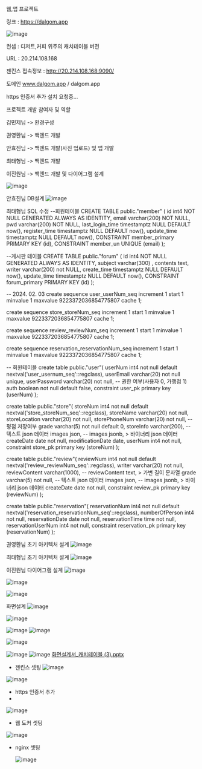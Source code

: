 웹,앱 프로젝트

링크 : https://dalgom.app

![image](https://github.com/okwow123/itca/assets/11327395/9e951cab-ab76-496f-a7c0-e6f260500cf5)


컨셉 : 디저트,커피 위주의 캐치테이블 버전

URL : 20.214.108.168

젠킨스 접속정보 : http://20.214.108.168:9090/

도메인 www.dalgom.app / dalgom.app

https 인증서 추가 설치 요청중...


프로젝트 개발 참여자 및 역할

김민제님 -> 환경구성

권영환님 -> 백엔드 개발

안효진님 -> 백엔드 개발(사진 업로드) 및 앱 개발

최태형님 -> 백엔드 개발

이진원님 -> 백엔드 개발 및 다이어그램 설계


![image](https://github.com/okwow123/itca/assets/11327395/9d4f5286-c5df-4340-9203-7dfb4fa5929a)

안효진님 DB설계
![image](https://github.com/okwow123/itca/assets/11327395/e94714b6-1290-46da-892a-aac991425b93)

최태형님 SQL 수정 
--회원테이블
CREATE TABLE public."member" (
	id int4 NOT NULL GENERATED ALWAYS AS IDENTITY,
	email varchar(200) NOT NULL,
	pwd varchar(200) NOT NULL,
	last_login_time timestamptz NULL DEFAULT now(),
	register_time timestamptz NULL DEFAULT now(),
	update_time timestamptz NULL DEFAULT now(),
	CONSTRAINT member_primary PRIMARY KEY (id),
	CONSTRAINT member_un UNIQUE (email)
);


--게시판 테이블
CREATE TABLE public."forum" (
	id int4 NOT NULL GENERATED ALWAYS AS IDENTITY,
	subject varchar(300) ,
	contents text,
	writer  varchar(200) not NULL,
	create_time timestamptz NULL DEFAULT now(),
	update_time timestamptz NULL DEFAULT now(),
	CONSTRAINT forum_primary PRIMARY KEY (id)
);






-- 2024. 02. 03 
create sequence user_userNum_seq
	increment 1
	start 1
	minvalue 1
	maxvalue 9223372036854775807
	cache 1;

create sequence store_storeNum_seq
	increment 1
	start 1
	minvalue 1
	maxvalue 9223372036854775807
	cache 1;

create sequence review_reviewNum_seq
	increment 1
	start 1
	minvalue 1
	maxvalue 9223372036854775807
	cache 1;

create sequence reservation_reservationNum_seq
	increment 1
	start 1
	minvalue 1
	maxvalue 9223372036854775807
	cache 1;

-- 회원테이블
create table public."user"(
	userNum int4 not null default nextval('user_usernum_seq'::regclass),
	userEmail varchar(20) not null unique,
	userPassword varchar(20) not null,
	-- 권한 여부(사용자 0, 가맹점 1)
	auth boolean not null default false,
	constraint user_pk primary key (userNum)
);

create table public."store"(
	storeNum int4 not null default nextval('store_storeNum_seq'::regclass),
	storeName varchar(20) not null,
	storeLocation varchar(20) not null,
	storePhoneNum varchar(20) not null,
	-- 평점 저장여부
	grade varchar(5) not null default 0,
	storeInfo varchar(200),
	-- 텍스트 json 데이터
	images json,
	-- images jsonb, > 바이너리 json 데이터
	createDate date not null,
	modificationDate date,
	userNum int4 not null,
	constraint store_pk primary key (storeNum)
);

create table public."review"(
	reviewNum int4 not null default nextval('review_reviewNum_seq'::regclass),
	writer varchar(20) not null,
	reviewContent varchar(1000),
	-- reviewContent text, > 가변 길이 문자열
	grade varchar(5) not null,
	-- 텍스트 json 데이터
	images json,
	-- images jsonb, > 바이너리 json 데이터
	createDate date not null,
	constraint review_pk primary key (reviewNum)
);

create table public."reservation"(
	reservationNum int4 not null default nextval('reservation_reservationNum_seq'::regclass),
	numberOfPerson int4 not null,
	reservationDate date not null,
	reservationTime time not null,
	reservationUserNum int4 not null,
	constraint reservation_pk primary key (reservationNum)
);






권영환님 초기 아키텍처 설계
![image](https://github.com/okwow123/itca/assets/11327395/5ac45d4b-dad6-4e3e-ba7b-0a064ab5d262)


최태형님 초기 아키텍처 설계
![image](https://github.com/okwow123/itca/assets/11327395/ce2b2266-19ac-4111-97ad-f73556a38905)


이진원님 다이어그램 설계
![image](https://github.com/okwow123/itca/assets/11327395/8ccec4e7-7286-45d1-bfec-949784a664b0)

![image](https://github.com/okwow123/itca/assets/11327395/1fcf548e-42c4-4854-95f2-96293f56244c)


![image](https://github.com/okwow123/itca/assets/11327395/458d24bf-b94a-479d-9fe3-39a1a2f1ce77)


화면설계
![image](https://github.com/okwow123/itca/assets/11327395/5e6e17da-f9ba-4074-883c-1ead8081c0fb)

![image](https://github.com/okwow123/itca/assets/11327395/6dd3c50d-f720-4bdc-965a-1e96a204b37f)

![image](https://github.com/okwow123/itca/assets/11327395/93dff479-082f-44b7-a4de-b91ab326ff22)
![image](https://github.com/okwow123/itca/assets/11327395/8696f49c-0e72-438c-ae84-fb1c94d5f66c)

![image](https://github.com/okwow123/itca/assets/11327395/05d61065-8af5-4162-801e-582db2e18701)

![image](https://github.com/okwow123/itca/assets/11327395/bc68b046-0c3e-4525-b828-e1fe3bd28463)
![image](https://github.com/okwow123/itca/assets/11327395/a87b38c7-85ab-4861-952f-7335a5a771a5)
[화면설계서_캐치테이블 (3).pptx](https://github.com/okwow123/itca/files/14155466/_.3.pptx)



- 젠킨스 셋팅
![image](https://github.com/okwow123/itca/assets/11327395/a039f30b-b25b-4500-a9a0-449f7ba209e3)

![image](https://github.com/okwow123/itca/assets/11327395/c0e69976-add5-48ff-9c61-2d8e70d5da98)



- https 인증서 추가
- 
![image](https://github.com/okwow123/itca/assets/11327395/d09f976b-9cc7-41f9-90e8-ab7c936eb0e1)


- 웹 도커 셋팅

![image](https://github.com/okwow123/itca/assets/11327395/6f81edc8-ed55-4c26-bcfd-76222a0750a5)


- nginx 셋팅

  ![image](https://github.com/okwow123/itca/assets/11327395/bd058996-b66b-4fe4-bebe-e77fb2532dd5)
